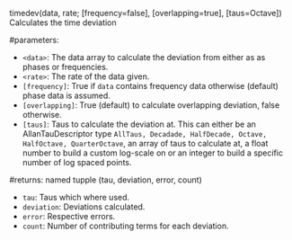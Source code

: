 timedev(data, rate; [frequency=false], [overlapping=true], [taus=Octave]) Calculates the time deviation

#parameters:

  * `<data>`:			The data array to calculate the deviation from either as as phases or frequencies.
  * `<rate>`:			The rate of the data given.
  * `[frequency]`:		True if `data` contains frequency data otherwise (default) phase data is assumed.
  * `[overlapping]`:	True (default) to calculate overlapping deviation, false otherwise.
  * `[taus]`:			Taus to calculate the deviation at. This can either be an AllanTauDescriptor type `AllTaus, Decadade, HalfDecade, Octave, HalfOctave, QuarterOctave`, an array of taus to calculate at, a float number to build a custom log-scale on or an integer to build a specific number of log spaced points.

#returns: named tupple (tau, deviation, error, count)

  * `tau`:		Taus which where used.
  * `deviation`:	Deviations calculated.
  * `error`:		Respective errors.
  * `count`:		Number of contributing terms for each deviation.
